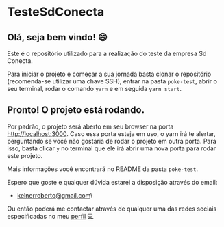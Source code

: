 # TesteSdConecta

## Olá, seja bem vindo! :smile:

Este é o repositório utilizado para a realização do teste da empresa Sd Conecta.

Para iniciar o projeto e começar a sua jornada basta clonar o repositório (recomenda-se utilizar uma chave SSH), entrar na pasta `poke-test`, abrir o seu terminal, rodar o comando `yarn` e em seguida `yarn start`.

## Pronto! O projeto está rodando.

Por padrão, o projeto será aberto em seu browser na porta [http://localhost:3000](http://localhost:3000). Caso essa porta esteja em uso, o yarn irá te alertar, perguntando se você não gostaria de rodar o projeto em outra porta. Para isso, basta clicar `y` no terminal que ele irá abrir uma nova porta para rodar este projeto.

Mais informações você encontrará no README da pasta `poke-test`.

Espero que goste e qualquer dúvida estarei a disposição através do email:
 * kelnerroberto@gmail.com\

Ou então poderá me contactar através de qualquer uma das redes sociais especificadas no meu [perfil](https://github.com/kelnerroberto) 💻
